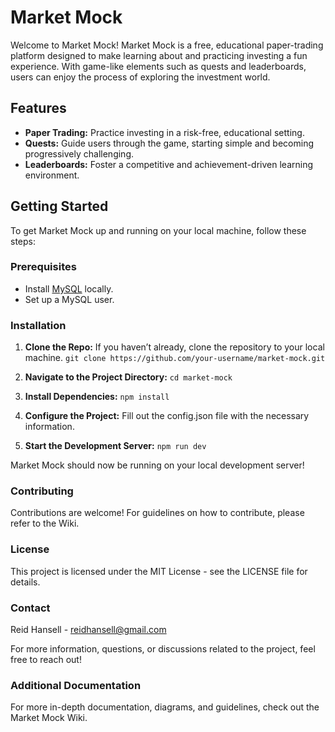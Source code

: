 # Market Mock
Welcome to Market Mock! Market Mock is a free, educational paper-trading platform designed to make learning about and practicing investing a fun experience. With game-like elements such as quests and leaderboards, users can enjoy the process of exploring the investment world.

## Features
- **Paper Trading:** Practice investing in a risk-free, educational setting.
- **Quests:** Guide users through the game, starting simple and becoming progressively challenging.
- **Leaderboards:** Foster a competitive and achievement-driven learning environment.

## Getting Started
To get Market Mock up and running on your local machine, follow these steps:

### Prerequisites
- Install [MySQL](https://dev.mysql.com/downloads/mysql/) locally.
- Set up a MySQL user.

### Installation
1. **Clone the Repo:** If you haven’t already, clone the repository to your local machine.
   ```git clone https://github.com/your-username/market-mock.git```
   
2. **Navigate to the Project Directory:**
```cd market-mock```

3. **Install Dependencies:**
```npm install```

4. **Configure the Project:**
Fill out the config.json file with the necessary information.

5. **Start the Development Server:**
```npm run dev```

Market Mock should now be running on your local development server!

### Contributing
Contributions are welcome! For guidelines on how to contribute, please refer to the Wiki.

### License
This project is licensed under the MIT License - see the LICENSE file for details.

### Contact
Reid Hansell - reidhansell@gmail.com

For more information, questions, or discussions related to the project, feel free to reach out!

### Additional Documentation
For more in-depth documentation, diagrams, and guidelines, check out the Market Mock Wiki.
